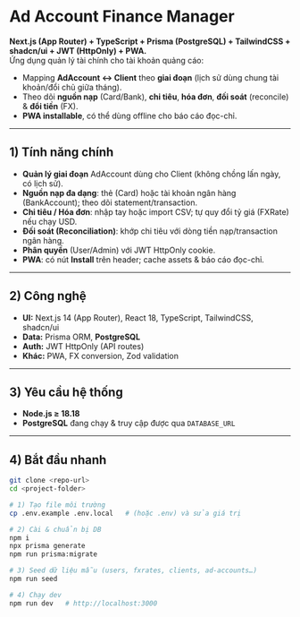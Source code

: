 # Ad Account Finance Manager

**Next.js (App Router) + TypeScript + Prisma (PostgreSQL) + TailwindCSS + shadcn/ui + JWT (HttpOnly) + PWA.**  
Ứng dụng quản lý tài chính cho tài khoản quảng cáo:  
- Mapping **AdAccount ↔ Client** theo **giai đoạn** (lịch sử dùng chung tài khoản/đổi chủ giữa tháng).  
- Theo dõi **nguồn nạp** (Card/Bank), **chi tiêu**, **hóa đơn**, **đối soát** (reconcile) & **đổi tiền** (FX).  
- **PWA installable**, có thể dùng offline cho báo cáo đọc-chỉ.

---

## 1) Tính năng chính
- **Quản lý giai đoạn** AdAccount dùng cho Client (không chồng lấn ngày, có lịch sử).
- **Nguồn nạp đa dạng**: thẻ (Card) hoặc tài khoản ngân hàng (BankAccount); theo dõi statement/transaction.
- **Chi tiêu / Hóa đơn**: nhập tay hoặc import CSV; tự quy đổi tỷ giá (FXRate) nếu chạy USD.
- **Đối soát (Reconciliation)**: khớp chi tiêu với dòng tiền nạp/transaction ngân hàng.
- **Phân quyền** (User/Admin) với JWT HttpOnly cookie.
- **PWA**: có nút **Install** trên header; cache assets & báo cáo đọc-chỉ.

---

## 2) Công nghệ
- **UI:** Next.js 14 (App Router), React 18, TypeScript, TailwindCSS, shadcn/ui  
- **Data:** Prisma ORM, **PostgreSQL**  
- **Auth:** JWT HttpOnly (API routes)  
- **Khác:** PWA, FX conversion, Zod validation

---

## 3) Yêu cầu hệ thống
- **Node.js ≥ 18.18**
- **PostgreSQL** đang chạy & truy cập được qua `DATABASE_URL`

---

## 4) Bắt đầu nhanh
```bash
git clone <repo-url>
cd <project-folder>

# 1) Tạo file môi trường
cp .env.example .env.local   # (hoặc .env) và sửa giá trị

# 2) Cài & chuẩn bị DB
npm i
npx prisma generate
npm run prisma:migrate

# 3) Seed dữ liệu mẫu (users, fxrates, clients, ad-accounts…)
npm run seed

# 4) Chạy dev
npm run dev   # http://localhost:3000
